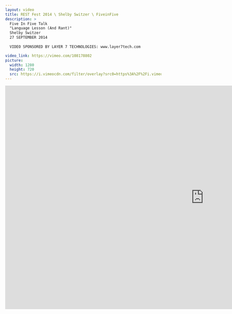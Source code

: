 ```yaml
---
layout: video
title: REST Fest 2014 \ Shelby Switzer \ FiveinFive
description: >
  Five In Five Talk
  "Language Lesson (And Rant)"
  Shelby Switzer
  27 SEPTEMBER 2014
  
  VIDEO SPONSORED BY LAYER 7 TECHNOLOGIES: www.layer7tech.com

video_link: https://vimeo.com/108178802
picture:
  width: 1280
  height: 720
  src: https://i.vimeocdn.com/filter/overlay?src0=https%3A%2F%2Fi.vimeocdn.com%2Fvideo%2F491810625_1280x720.jpg&src1=http%3A%2F%2Ff.vimeocdn.com%2Fp%2Fimages%2Fcrawler_play.png
---
```

<iframe src="https://player.vimeo.com/video/108178802?title=0&byline=0&portrait=0&badge=0&autopause=0&player_id=0" width="1280" height="720" frameborder="0" title="REST Fest 2014 \ Shelby Switzer \ FiveinFive" webkitallowfullscreen mozallowfullscreen allowfullscreen></iframe>